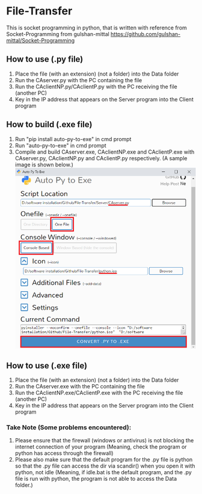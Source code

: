 # File-Transfer

This is socket programming in python, that is written with reference from Socket-Programming from gulshan-mittal
https://github.com/gulshan-mittal/Socket-Programming

## How to use (.py file)

1. Place the file (with an extension) (not a folder) into the Data folder
2. Run the CAserver.py with the PC containing the file
3. Run the CAclientNP.py/CAclientP.py with the PC receiving the file (another PC)
4. Key in the IP address that appears on the Server program into the Client program

## How to build (.exe file)

1. Run "pip install auto-py-to-exe" in cmd prompt
2. Run "auto-py-to-exe" in cmd prompt
3. Compile and build CAserver.exe, CAclientNP.exe and CAclientP.exe with CAserver.py, CAclientNP.py and CAclientP.py respectively. (A sample image is shown below.)
![Sample Image](sample.PNG)

## How to use (.exe file)

1. Place the file (with an extension) (not a folder) into the Data folder
2. Run the CAserver.exe with the PC containing the file
3. Run the CAclientNP.exe/CAclientP.exe with the PC receiving the file (another PC)
4. Key in the IP address that appears on the Server program into the Client program

### Take Note (Some problems encountered):

1. Please ensure that the firewall (windows or antivirus) is not blocking the internet connection of your program (Meaning, check the program or python has access through the firewall)
2. Please also make sure that the default program for the .py file is python so that the .py file can access the dir via scandir() when you open it with python, not idle (Meaning, if idle.bat is the default program, and the .py file is run with python, the program is not able to access the Data folder.)
